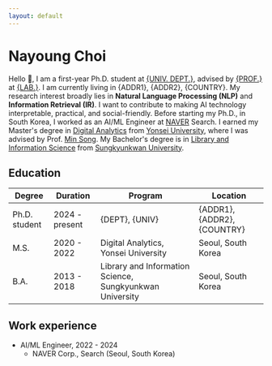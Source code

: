 ```yaml
---
layout: default
---
```


# Nayoung Choi

Hello 🤝, I am a first-year Ph.D. student at [{UNIV. DEPT.}](www.), advised by [{PROF.}](www.) at [{LAB.}](www.). I am currently living in {ADDR1}, {ADDR2}, {COUNTRY}. My research interest broadly lies in **Natural Language Processing (NLP)** and **Information Retrieval (IR)**. I want to contribute to making AI technology interpretable, practical, and social-friendly. Before starting my Ph.D., in South Korea, I worked as an AI/ML Engineer at [NAVER](https://navercorp.com/) Search. I earned my Master's degree in [Digital Analytics](https://computing.yonsei.ac.kr/eng/eng2_2_d.php) from [Yonsei University](https://www.yonsei.ac.kr/en_sc/), where I was advised by Prof. [Min Song](https://scholar.google.com/citations?user=Wu4DqmEAAAAJ&hl=en). My Bachelor's degree is in [Library and Information Science](https://lis.skku.edu/eng_lis/index.do) from [Sungkyunkwan University](https://www.skku.edu/eng/index.do). <br>

## Education

| Degree | Duration | Program | Location |
| -- | -- | -- | -- | 
| Ph.D. student | 2024 - present | {DEPT}, {UNIV} | {ADDR1}, {ADDR2}, {COUNTRY} |
| M.S. | 2020 - 2022 | Digital Analytics, Yonsei University | Seoul, South Korea | 
| B.A. | 2013 - 2018 | Library and Information Science, Sungkyunkwan University | Seoul, South Korea | 

## Work experience
- AI/ML Engineer, 2022 - 2024
  - NAVER Corp., Search (Seoul, South Korea)
